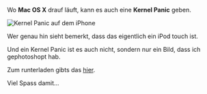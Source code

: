 <!--
.. title: iPhone Kernel Panic
.. slug: 392-iphone-kernel-panic
.. date: 2008-05-09 11:00:13
.. tags: iPhone,iPod,Kernel Panic
.. description: 
.. type: text
-->

Wo **Mac OS X** drauf läuft, kann es auch eine **Kernel Panic** geben.

![Kernel Panic auf dem iPhone](/images/iphonekernelpanic.jpg)
<!-- TEASER_END -->

Wer genau hin sieht bemerkt, dass das eigentlich ein iPod touch ist.

Und ein Kernel Panic ist es auch nicht, sondern nur ein Bild, dass ich gephotoshopt hab.

Zum runterladen gibts das [hier](/download/iPhone_Kernel_Panic.zip).

Viel Spass damit...
